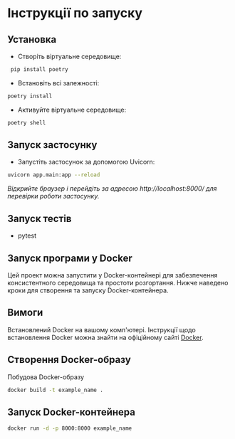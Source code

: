 # Інструкції по запуску 

## Установка 
* Створіть віртуальне середовище: 

```bash
 pip install poetry
```
* Встановіть всі залежності:

```bash
poetry install
```

* Активуйте віртуальне середовище:

```bash
poetry shell
```



## Запуск застосунку 
* Запустіть застосунок за допомогою Uvicorn:
```bash
uvicorn app.main:app --reload
```
*Відкрийте браузер і перейдіть за адресою http://localhost:8000/ для перевірки роботи застосунку.*

## Запуск тестів 
* pytest

## Запуск програми у Docker

Цей проект можна запустити у Docker-контейнері для забезпечення консистентного середовища та простоти розгортання. Нижче наведено кроки для створення та запуску Docker-контейнера.

## Вимоги
Встановлений Docker на вашому комп'ютері. Інструкції щодо встановлення Docker можна знайти на офіційному сайті [Docker](https://docs.docker.com/engine/install/).

## Створення Docker-образу
Побудова Docker-образу

```bash
docker build -t example_name .
```

## Запуск Docker-контейнера
```bash
docker run -d -p 8000:8000 example_name
```